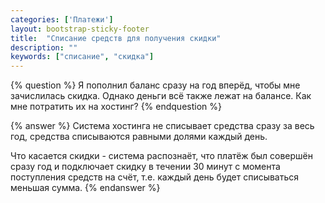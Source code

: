 ```yaml
---
categories: ['Платежи']
layout: bootstrap-sticky-footer
title:  "Списание средств для получения скидки"
description: ""
keywords: ["списание", "скидка"]
---
```

{% question %}
Я пополнил баланс сразу на год вперёд, чтобы мне зачислилась скидка. Однако деньги всё также лежат на балансе. Как мне потратить их на хостинг?
{% endquestion %}

{% answer %}
Система хостинга не списывает средства сразу за весь год, средства списываются равными долями каждый день. 

Что касается скидки - система распознаёт, что платёж был совершён сразу год и подключает скидку в течении 30 минут с момента поступления средств на счёт, т.е. каждый день будет списываться меньшая сумма.
{% endanswer %}
